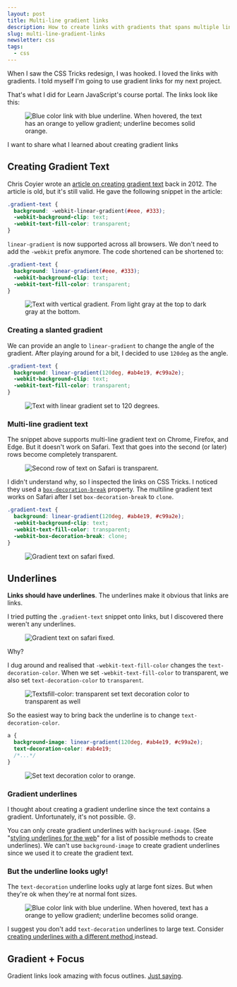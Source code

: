 ```yaml
---
layout: post
title: Multi-line gradient links
description: How to create links with gradients that spans multiple lines
slug: multi-line-gradient-links
newsletter: css
tags:
  - css
---
```


When I saw the CSS Tricks redesign, I was hooked. I loved the links with gradients. I told myself I'm going to use gradient links for my next project. 

That's what I did for Learn JavaScript's course portal. The links look like this: 

<figure role="figure"><img src="/images/2020/multi-line-gradient/link.gif" alt="Blue color link with blue underline. When hovered, the text has an orange to yellow gradient; underline becomes solid orange."></figure>

I want to share what I learned about creating gradient links

<!-- more -->

## Creating Gradient Text

Chris Coyier wrote an [article on creating gradient text][1] back in 2012. The article is old, but it's still valid. He gave the following snippet in the article: 

```css
.gradient-text {
  background: -webkit-linear-gradient(#eee, #333);
  -webkit-background-clip: text;
  -webkit-text-fill-color: transparent;
}
```

`linear-gradient` is now supported across all browsers. We don't need to add the `-webkit` prefix anymore. The code shortened can be shortened to: 

```css
.gradient-text {
  background: linear-gradient(#eee, #333);
  -webkit-background-clip: text;
  -webkit-text-fill-color: transparent;
}
```

<figure role="figure">
  <img src="/images/2020/multi-line-gradient/gradient-text.png" alt="Text with vertical gradient. From light gray at the top to dark gray at the bottom.">
</figure>

### Creating a slanted gradient

We can provide an angle to `linear-gradient` to change the angle of the gradient. After playing around for a bit, I decided to use `120deg` as the angle. 

```css
.gradient-text {
  background: linear-gradient(120deg, #ab4e19, #c99a2e);
  -webkit-background-clip: text;
  -webkit-text-fill-color: transparent;
}
```

<figure role="figure">
  <img src="/images/2020/multi-line-gradient/gradient-text-2.png" alt="Text with linear gradient set to 120 degrees.">
</figure>

### Multi-line gradient text

The snippet above supports multi-line gradient text on Chrome, Firefox, and Edge. But it doesn't work on Safari. Text that goes into the second (or later) rows become completely transparent. 

<figure role="figure">
  <img src="/images/2020/multi-line-gradient/multiline-safari.png" alt="Second row of text on Safari is transparent.">
</figure>

I didn't understand why, so I inspected the links on CSS Tricks. I noticed they used a [`box-decoration-break`][2] property. The multiline gradient text works on Safari after I set `box-decoration-break` to `clone`. 

```css
.gradient-text {
  background: linear-gradient(120deg, #ab4e19, #c99a2e);
  -webkit-background-clip: text;
  -webkit-text-fill-color: transparent;
  -webkit-box-decoration-break: clone;
}
```

<figure role="figure">
  <img src="/images/2020/multi-line-gradient/multiline-safari-fixed.png" alt="Gradient text on safari fixed.">
</figure>

## Underlines

**Links should have underlines**. The underlines make it obvious that links are links. 

I tried putting the `.gradient-text` snippet onto links, but I discovered there weren't any underlines. 

<figure role="figure">
  <img src="/images/2020/multi-line-gradient/multiline-safari-fixed.png" alt="Gradient text on safari fixed.">
</figure>

Why? 

I dug around and realised that `-webkit-text-fill-color` changes the `text-decoration-color`. When we set `-webkit-text-fill-color` to transparent, we also set `text-decoration-color` to `transparent`. 

<figure role="figure"><img src="/images/2020/multi-line-gradient/text-fill-color.gif" alt="Textsfill-color: transparent set text decoration color to transparent as well"></figure>

So the easiest way to bring back the underline is to change `text-decoration-color`. 

```css
a {
  background-image: linear-gradient(120deg, #ab4e19, #c99a2e);
  text-decoration-color: #ab4e19;
  /*...*/
}
```

<figure role="figure">
  <img src="/images/2020/multi-line-gradient/text-decoration-color.png" alt="Set text decoration color to orange.">
</figure>

### Gradient underlines

I thought about creating a gradient underline since the text contains a gradient. Unfortunately, it's not possible. 😢.  

You can only create gradient underlines with `background-image`. (See "[styling underlines for the web][3]" for a list of possible methods to create underlines). We can't use `background-image` to create gradient underlines since we used it to create the gradient text. 

### But the underline looks ugly!

The `text-decoration` underline looks ugly at large font sizes. But when they're ok when they're at normal font sizes. 

<figure role="figure"><img src="/images/2020/multi-line-gradient/link.gif" alt="Blue color link with blue underline. When hovered, text has a orange to yellow gradient; underline becomes solid orange."></figure>

I suggest you don't add `text-decoration` underlines to large text. Consider [creating underlines with a different method ][4]instead. 

## Gradient + Focus  

Gradient links look amazing with focus outlines. [Just saying][5]. 

<figure role="figure">
  <img src="/images/2020/multi-line-gradient/focus.gif" alt="">
</figure>

[1]:	https://css-tricks.com/snippets/css/gradient-text/ "Creating gradient text"
[2]:	https://css-tricks.com/almanac/properties/b/box-decoration-break/ "Box decoration break"
[3]:	https://css-tricks.com/styling-underlines-web/
[4]:	https://css-tricks.com/styling-underlines-web/ "Styling underlines for the web"
[5]:	/blog/style-hover-focus-active-states "Styles focus states different from other states"